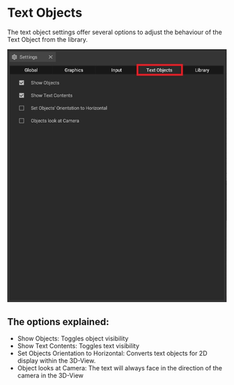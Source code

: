 # Text Objects

The text object settings offer several options to adjust the behaviour of the Text Object from the library.

![](../../../.gitbook/assets/iVP_settings_text_objects.jpg)


## The options explained:

* Show Objects: Toggles object visibility
* Show Text Contents: Toggles text visibility
* Set Objects Orientation to Horizontal: Converts text objects for 2D display within the 3D-View.
* Object looks at Camera: The text will always face in the direction of the camera in the 3D-View